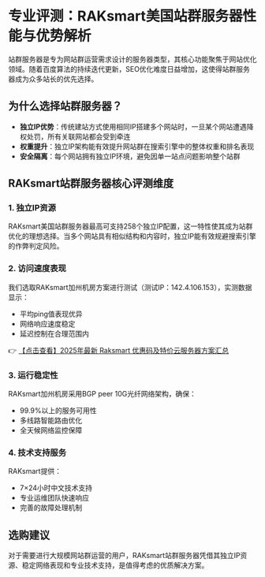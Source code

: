 # 专业评测：RAKsmart美国站群服务器性能与优势解析

站群服务器是专为网站群运营需求设计的服务器类型，其核心功能聚焦于网站优化领域。随着百度算法的持续迭代更新，SEO优化难度日益增加，这使得站群服务器成为众多站长的优先选择。

## 为什么选择站群服务器？

- **独立IP优势**：传统建站方式使用相同IP搭建多个网站时，一旦某个网站遭遇降权处罚，所有关联网站都会受到牵连
- **权重提升**：独立IP架构能有效提升网站群在搜索引擎中的整体权重和排名表现
- **安全隔离**：每个网站拥有独立IP环境，避免因单一站点问题影响整个站群

## RAKsmart站群服务器核心评测维度

### 1. 独立IP资源
RAKsmart美国站群服务器最高可支持258个独立IP配置，这一特性使其成为站群优化的理想选择。当多个网站具有相似结构和内容时，独立IP能有效规避搜索引擎的作弊判定风险。

### 2. 访问速度表现
我们选取RAKsmart加州机房方案进行测试（测试IP：142.4.106.153），实测数据显示：
- 平均ping值表现优异
- 网络响应速度稳定
- 延迟控制在合理范围内

👉 [【点击查看】2025年最新 Raksmart 优惠码及特价云服务器方案汇总](https://bit.ly/raksmart)

### 3. 运行稳定性
RAKsmart加州机房采用BGP peer 10G光纤网络架构，确保：
- 99.9%以上的服务可用性
- 多线路智能路由优化
- 全天候网络监控保障

### 4. 技术支持服务
RAKsmart提供：
- 7×24小时中文技术支持
- 专业运维团队快速响应
- 完善的故障处理机制

## 选购建议
对于需要进行大规模网站群运营的用户，RAKsmart站群服务器凭借其独立IP资源、稳定网络表现和专业技术支持，是值得考虑的优质解决方案。